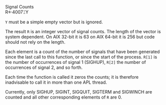 <div class="heading">
  <div class="name">Signal Counts</div>
  <div class="command">R←4007⌶Y</div>
</div>

`Y` must be a simple empty vector but is ignored.

The result `R` is an integer vector of signal counts. The length of the vector is system dependent. On AIX 32-bit it is 63 on AIX 64-bit it is 256 but code should not rely on the length.

Each element is a count of the number of signals that have been generated since the last call to this function, or since the start of the process. `R[1]` is the number of occurrences of signal 1 (SIGHUP), `R[2]` the number of occurrences of signal 2, and so forth.

Each time the function is called it zeros the counts; it is therefore inadvisable to call it in more than one APL thread.

Currently, only SIGHUP, SIGINT, SIGQUIT, SIGTERM and SIGWINCH are counted and all other corresponding elements of `R` are 0.
